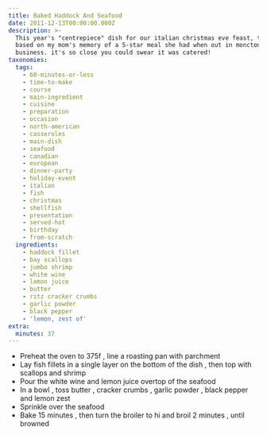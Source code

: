 ```yaml
---
title: Baked Haddock And Seafood
date: 2011-12-13T00:00:00.000Z
description: >-
  This year's "centrepiece" dish for our italian christmas eve feast, this is
  based on my mom's memory of a 5-star meal she had when out in moncton on
  business. it's so close you could swear it was catered!
taxonomies:
  tags:
    - 60-minutes-or-less
    - time-to-make
    - course
    - main-ingredient
    - cuisine
    - preparation
    - occasion
    - north-american
    - casseroles
    - main-dish
    - seafood
    - canadian
    - european
    - dinner-party
    - holiday-event
    - italian
    - fish
    - christmas
    - shellfish
    - presentation
    - served-hot
    - birthday
    - from-scratch
  ingredients:
    - haddock fillet
    - bay scallops
    - jumbo shrimp
    - white wine
    - lemon juice
    - butter
    - ritz cracker crumbs
    - garlic powder
    - black pepper
    - 'lemon, zest of'
extra:
  minutes: 37
---
```

 - Preheat the oven to 375f , line a roasting pan with parchment
 - Lay fish fillets in a single layer on the bottom of the dish , then top with scallops and shrimp
 - Pour the white wine and lemon juice overtop of the seafood
 - In a bowl , toss butter , cracker crumbs , garlic powder , black pepper and lemon zest
 - Sprinkle over the seafood
 - Bake 15 minutes , then turn the broiler to hi and broil 2 minutes , until browned
